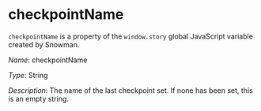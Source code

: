 # checkpointName

`checkpointName` is a property of the `window.story` global JavaScript variable created by Snowman.

*Name*: checkpointName

*Type*: String

*Description*: The name of the last checkpoint set. If none has been set, this is an empty string.
